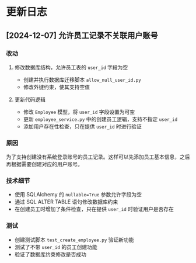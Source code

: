 # 更新日志

## [2024-12-07] 允许员工记录不关联用户账号

### 改动
1. 修改数据库结构，允许员工表的 `user_id` 字段为空
   - 创建并执行数据库迁移脚本 `allow_null_user_id.py`
   - 修改外键约束，使其支持空值

2. 更新代码逻辑
   - 修改 `Employee` 模型，将 `user_id` 字段设置为可空
   - 更新 `employee_service.py` 中的创建员工逻辑，支持不指定 `user_id`
   - 添加用户存在性检查，只在提供 `user_id` 时进行验证

### 原因
为了支持创建没有系统登录账号的员工记录。这样可以先添加员工基本信息，之后再根据需要创建对应的用户账号。

### 技术细节
- 使用 SQLAlchemy 的 `nullable=True` 参数允许字段为空
- 通过 SQL ALTER TABLE 语句修改数据库约束
- 在创建员工时增加了条件检查，只在提供 `user_id` 时验证用户是否存在

### 测试
- 创建测试脚本 `test_create_employee.py` 验证新功能
- 测试了不带 `user_id` 的员工创建功能
- 验证了数据库约束修改是否成功
